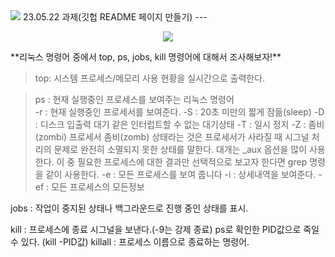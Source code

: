 
<img src="https://capsule-render.vercel.app/api?type=waving&color=auto&height=200&section=header&text=# README_Homework&fontSize=90" />
23.05.22 과제(깃헙 README 페이지 만들기)
---
<p align="center">
  <img src="https://github.com/Bitanee/README_Homework/assets/97078968/d68902cd-46e8-4457-88eb-3ef67c487c62">
</p>
**리눅스 명령어 중에서 top, ps, jobs, kill 명령어에 대해서 조사해보자!**

>top: 시스템 프로세스/메모리 사용 현황을 실시간으로 출력한다.

>ps : 현재 실행중인 프로세스를 보여주는 리눅스 명령어<br>
	-r : 현재 실행중인 프로세서를 보여준다.
	-S : 20초 미만의 짧게 잠듦(sleep) 
	-D : 디스크 입출력 대기 같은 인터럽트할 수 없는 대기상태 
	-T : 일시 정지 
	-Z : 좀비(zombi) 프로세서
	좀비(zomb) 상태라는 것은 프로세서가 사라질 때 시그널 처리의 문제로 완전히 
	소멸되지 못한 상태를 말한다.
	대개는 _aux 옵션을 많이 사용한다. 이 중 필요한 프로세스에 대한 결과만 선택적으로
	보고자 한다면 grep 명령을 같이 사용한다. 
	-e : 모든 프로세스를 보여 줍니다
	-i : 상세내역을 보여준다.
	-ef : 모든 프로세스의 모든정보

jobs : 작업이 중지된 상태나 백그라운드로 진행 중인 상태를 표시.

kill : 프로세스에 종료 시그널을 보낸다.(-9는 강제 종료)
	ps로 확인한 PID값으로 죽일 수 있다.
	(kill -PID값)
killall : 프로세스 이름으로 종료하는 명령어.
